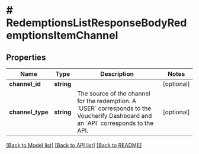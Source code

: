 # # RedemptionsListResponseBodyRedemptionsItemChannel

## Properties

Name | Type | Description | Notes
------------ | ------------- | ------------- | -------------
**channel_id** | **string** |  | [optional]
**channel_type** | **string** | The source of the channel for the redemption. A &#x60;USER&#x60; corresponds to the Voucherify Dashboard and an &#x60;API&#x60; corresponds to the API. | [optional]

[[Back to Model list]](../../README.md#models) [[Back to API list]](../../README.md#endpoints) [[Back to README]](../../README.md)
